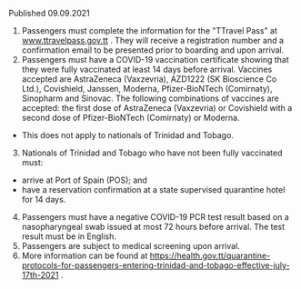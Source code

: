 Published 09.09.2021
1. Passengers must complete the information for the "TTravel Pass" at <a href="http://www.ttravelpass.gov.tt">www.ttravelpass.gov.tt</a> . They will receive a registration number and a confirmation email to be presented prior to boarding and upon arrival.
2. Passengers must have a COVID-19 vaccination certificate showing that they were fully vaccinated at least 14 days before arrival. Vaccines accepted are AstraZeneca (Vaxzevria), AZD1222 (SK Bioscience Co Ltd.), Covishield, Janssen, Moderna, Pfizer-BioNTech (Comirnaty), Sinopharm and Sinovac. The following combinations of vaccines are accepted: the first dose of AstraZeneca (Vaxzevria) or Covishield with a second dose of Pfizer-BioNTech (Comirnaty) or Moderna.
- This does not apply to nationals of Trinidad and Tobago.
3. Nationals of Trinidad and Tobago who have not been fully vaccinated must:
- arrive at Port of Spain (POS); and
- have a reservation confirmation at a state supervised quarantine hotel for 14 days.
4. Passengers must have a negative COVID-19 PCR test result based on a nasopharyngeal swab issued at most 72 hours before arrival. The test result must be in English.
5. Passengers are subject to medical screening upon arrival.
6. More information can be found at <a href="https://health.gov.tt/quarantine-protocols-for-passengers-entering-trinidad-and-tobago-effective-july-17th-2021">https://health.gov.tt/quarantine-protocols-for-passengers-entering-trinidad-and-tobago-effective-july-17th-2021</a> .